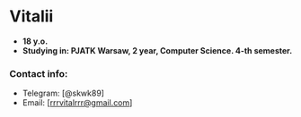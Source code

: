 # Vitalii

 - **18 y.o.**
 - **Studying in: PJATK Warsaw, 2 year, Computer Science. 4-th semester.**

### Contact info:
- Telegram: [@skwk89]
- Email: [rrrvitalrrr@gmail.com]
